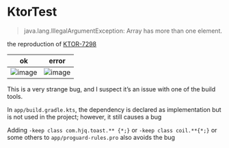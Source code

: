 # KtorTest

> java.lang.IllegalArgumentException: Array has more than one element.

the reproduction of [KTOR-7298](https://youtrack.jetbrains.com/issue/KTOR-7298)

| ok                                                                                        | error                                                                                     |
| ----------------------------------------------------------------------------------------- | ----------------------------------------------------------------------------------------- |
| ![image](https://github.com/user-attachments/assets/5bbf37b5-54bd-43b2-9147-cf3c99336d58) | ![image](https://github.com/user-attachments/assets/a506a476-646e-4c9d-bfa4-7d89dc8344a2) |

This is a very strange bug, and I suspect it’s an issue with one of the build tools.

In `app/build.gradle.kts`, the dependency is declared as implementation but is not used in the project; however, it still causes a bug

Adding `-keep class com.hjq.toast.** {*;}` or `-keep class coil.**{*;}` or some others to `app/proguard-rules.pro` also avoids the bug
